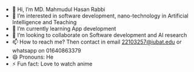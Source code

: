 - 👋 Hi, I’m MD. Mahmudul Hasan Rabbi
- 👀 I’m interested in software development, nano-technology in Artificial Intelligence and Teaching
- 🌱 I’m currently learning App development
- 💞️ I’m looking to collaborate on Software development and AI research
- 📫 How to reach me? Then contact in email 22103257@iubat.edu or whatsapp on 01640863379
- 😄 Pronouns: He
- ⚡ Fun fact: Love to watch anime

<!---
mh-rabbi/mh-rabbi is a ✨ special ✨ repository because its `README.md` (this file) appears on your GitHub profile.
You can click the Preview link to take a look at your changes.
--->
